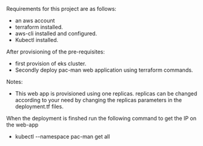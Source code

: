 Requirements for this project are as follows:
- an aws account
- terraform installed.
- aws-cli installed and configured.
- Kubectl installed.

After provisioning of the pre-requisites:
- first provision of eks cluster.
- Secondly deploy pac-man web application using terraform commands.

Notes:
- This web app is provisioned using one replicas. replicas can be changed according to your need by changing the replicas parameters in the deployment.tf files.

When the deployment is finshed run the following command to get the IP on the web-app
- kubectl --namespace pac-man get all

